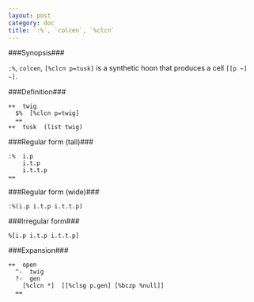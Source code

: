```yaml
---
layout: post
category: doc
title: `:%`, `colcen`, `%clcn`
---
```


###Synopsis###

`:%`, `colcen`, `[%clcn p=tusk]` is a synthetic hoon that
produces a cell `[[p ~] ~]`.

###Definition###

    ++  twig  
      $%  [%clcn p=twig]
      ==
    ++  tusk  (list twig)

###Regular form (tall)###

    :%  i.p
        i.t.p
        i.t.t.p
    ==

###Regular form (wide)###

    :%(i.p i.t.p i.t.t.p)

###Irregular form###

    %[i.p i.t.p i.t.t.p]

###Expansion###
    
    ++  open
      ^-  twig
      ?-  gen
        [%clcn *]  [[%clsg p.gen] [%bczp %null]]
      ==
